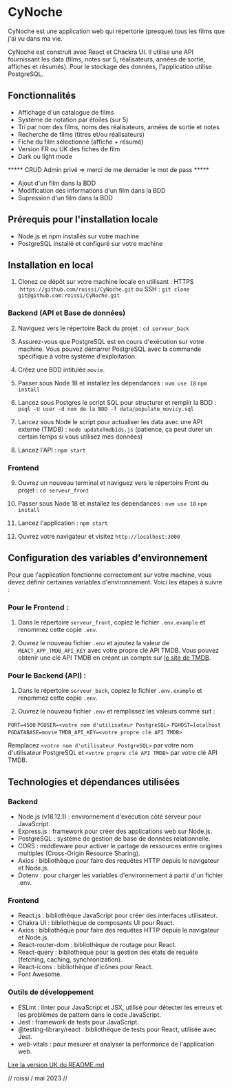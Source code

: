 # CyNoche

CyNoche est une application web qui répertorie (presque) tous les films que j'ai vu dans ma vie.

CyNoche est construit avec React et Chackra UI. Il utilise une API fournissant les data (films, notes sur 5, réalisateurs, années de sortie, affiches et résumés). Pour le stockage des données, l'application utilise PostgreSQL.

## Fonctionnalités 

- Affichage d'un catalogue de films
- Système de notation par étoiles (sur 5)
- Tri par nom des films, noms des réalisateurs, années de sortie et notes
- Recherche de films (titres et/ou réalisateurs)
- Fiche du film sélectionné (affiche + résumé)
- Version FR ou UK des fiches de film
- Dark ou light mode

***** CRUD Admin privé => merci de me demader le mot de pass *****
- Ajout d'un film dans la BDD
- Modification des informations d'un film dans la BDD
- Supression d'un film dans la BDD

## Prérequis pour l'installation locale

- Node.js et npm installés sur votre machine
- PostgreSQL installé et configuré sur votre machine

## Installation en local

1. Clonez ce dépôt sur votre machine locale en utilisant :
HTTPS :`https://github.com/roissi/CyNoche.git` ou SSH : `git clone git@github.com:roissi/CyNoche.git`

### Backend (API et Base de données)

2. Naviguez vers le répertoire Back du projet :
`cd serveur_back`

3. Assurez-vous que PostgreSQL est en cours d'exécution sur votre machine. Vous pouvez démarrer PostgreSQL avec la commande spécifique à votre système d'exploitation.

4. Créez une BDD intitulée `movie`.

5. Passer sous Node 18 et installez les dépendances :
`nvm use 18`
`npm install`

6. Lancez sous Postgres le script SQL pour structurer et remplir la BDD :
`psql -U user -d nom de la BDD -f data/populate_movicy.sql`

7. Lancez sous Node le script pour actualiser les data avec une API externe (TMDB) :
`node updateTmdbIds.js` (patience, ça peut durer un certain temps si vous utilisez mes données)

8. Lancez l'API :
`npm start`

### Frontend

9. Ouvrez un nouveau terminal et naviguez vers le répertoire Front du projet :
`cd serveur_front`

4. Passer sous Node 18 et installez les dépendances :
`nvm use 18`
`npm install`

4. Lancez l'application :
`npm start`

5. Ouvrez votre navigateur et visitez `http://localhost:3000`

## Configuration des variables d'environnement

Pour que l'application fonctionne correctement sur votre machine, vous devez définir certaines variables d'environnement. Voici les étapes à suivre :

### Pour le Frontend :
1. Dans le répertoire `serveur_front`, copiez le fichier `.env.example` et renommez cette copie `.env`.

2. Ouvrez le nouveau fichier `.env` et ajoutez la valeur de `REACT_APP_TMDB_API_KEY` avec votre propre clé API TMDB. Vous pouvez obtenir une clé API TMDB en créant un compte sur [le site de TMDB](https://www.themoviedb.org/).

### Pour le Backend (API) :

1. Dans le répertoire `serveur_back`, copiez le fichier `.env.example` et renommez cette copie `.env`.

2. Ouvrez le nouveau fichier `.env` et remplissez les valeurs comme suit :

`PORT=4500`
`PGUSER=<votre nom d'utilisateur PostgreSQL>`
`PGHOST=localhost`
`PGDATABASE=movie`
`TMDB_API_KEY=<votre propre clé API TMDB>`

Remplacez `<votre nom d'utilisateur PostgreSQL>` par votre nom d'utilisateur PostgreSQL et `<votre propre clé API TMDB>` par votre clé API TMDB.

## Technologies et dépendances utilisées

### Backend
- Node.js (v18.12.1) : environnement d'exécution côté serveur pour JavaScript.
- Express.js : framework pour créer des applications web sur Node.js.
- PostgreSQL : système de gestion de base de données relationnelle.
- CORS : middleware pour activer le partage de ressources entre origines multiples (Cross-Origin Resource Sharing).
- Axios : bibliothèque pour faire des requêtes HTTP depuis le navigateur et Node.js.
- Dotenv : pour charger les variables d'environnement à partir d'un fichier .env.

### Frontend
- React.js : bibliothèque JavaScript pour créer des interfaces utilisateur.
- Chakra UI : bibliothèque de composants UI pour React.
- Axios : bibliothèque pour faire des requêtes HTTP depuis le navigateur et Node.js.
- React-router-dom : bibliothèque de routage pour React.
- React-query : bibliothèque pour la gestion des états de requête (fetching, caching, synchronization).
- React-icons : bibliothèque d'icônes pour React.
- Font Awesome.

### Outils de développement
- ESLint : linter pour JavaScript et JSX, utilisé pour détecter les erreurs et les problèmes de pattern dans le code JavaScript.
- Jest : framework de tests pour JavaScript.
- @testing-library/react : bibliothèque de tests pour React, utilisée avec Jest.
- web-vitals : pour mesurer et analyser la performance de l'application web.

[Lire la version UK du README.md](https://github.com/roissi/CyNoche/blob/master/README.md)

// roissi / mai 2023 //
